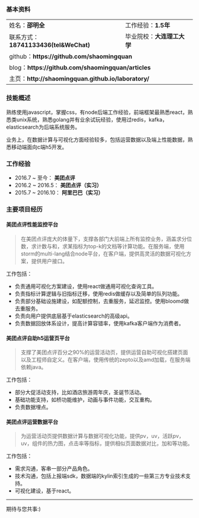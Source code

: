 ### 基本资料

<table>
  <tr>
    <td>姓名：<b>邵明全</b></td>
    <td>工作经验：<b>1.5年</b></td>
  </tr>
  <tr>
  	<td>联系方式：<b>18741133436(tel&WeChat)</b></td>
    <td>毕业院校：<b>大连理工大学</b></td>
  </tr>
  <tr>
    <td colspan="2">github：<b>https://github.com/shaomingquan</b></td>
  </tr>
  <tr>
    <td colspan="2">blog：<b>https://github.com/shaomingquan/articles</b></td>
  </tr>
  <tr>    
    <td colspan="2">主页：<b>http://shaomingquan.github.io/laboratory/</b>
  </td>
</tr>
</table>

### 技能概述

熟练使用javascript，掌握css，有node后端工作经验，前端框架最熟悉react，熟悉类unix系统，熟悉golang并有业余试玩经验，使用过redis，kafka，elasticsearch为后端系统服务。

业务上，在数据计算与可视化方面经验较多，包括运营数据以及端上性能数据，熟悉移动端面向c端h5开发。

### 工作经验

- 2016.7 ~ 至今：  **美团点评**
- 2016.2 ~ 2016.5：  **美团点评（实习）**
- 2015.7 ~ 2016.10：  **阿里巴巴（实习）**

### 主要项目经历

#### 美团点评性能监控平台

> 在美团点评庞大的体量下，支撑各部门大前端上所有监控业务，涵盖求分位数，求计数与和，求某指标为top-k的文档等计算功能。在服务端，使用storm的multi-lang结合node平台，在客户端，提供高灵活的数据可视化方案，提供用户接口。

工作包括：

- 负责通用可视化方案建设，使用react做通用可视化查询工具。
- 负责指标计算逻辑与旧指标迁移，使用redis做缓存以及简单的队列功能。
- 负责部分基础设施建设，如配额控制，去重服务，延迟监控。使用bloomd做去重服务。
- 负责向用户提供底层基于elasticsearch的高级api。
- 负责数据回放体系设计，提高计算容错率，使用kafka客户端作为消费者。

#### 美团点评自助h5运营页平台

> 支撑了美团点评百分之90%的运营活动页，提供运营自助可视化搭建页面以及工程师自定义。在客户端，使用传统的zepto以及amd加载，在服务端依赖java。

工作包括：

- 部分大促活动支持，比如酒店旅游周年庆，圣诞节活动。
- 基础功能支持，如桥功能维护，动画与事件功能，交互重构。
- 负责数据埋点。

#### 美团点评运营数据平台

> 为运营活动页提供数据计算与数据可视化功能，提供pv，uv，活跃pv，uv，组件的热力图，点击率等指标，提供相似页面数据对比，加和等功能。

工作包括：

- 需求沟通，客串一部分产品角色。
- 技术沟通，包括上报端sdk，数据端的kylin索引生成的一些第三方专业技术支持。
- 可视化建设，基于react。

---

期待与您共事:)
